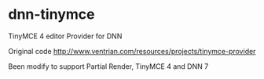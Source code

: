 dnn-tinymce
===========

TinyMCE 4 editor Provider for DNN

Original code http://www.ventrian.com/resources/projects/tinymce-provider

Been modify to support Partial Render, TinyMCE 4 and DNN 7
